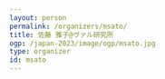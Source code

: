 ```yaml
---
layout: person
permalink: /organizers/msato/
title: 佐藤 雅子@ヴァル研究所
ogp: /japan-2023/image/ogp/msato.jpg
type: organizer
id: msato
---
```


